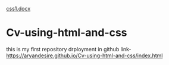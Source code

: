 [css1.docx](https://github.com/Aryandesire/Cv-using-html-and-css/files/7148217/css1.docx)
# Cv-using-html-and-css
this is my first repository
drployment in github link-https://aryandesire.github.io/Cv-using-html-and-css/index.html
